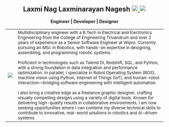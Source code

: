 <h2 align="center">
  Laxmi Nag Laxminarayan Nagesh
  <a href="https://www.linkedin.com/in/laxminagln/">
    <img src="https://github.com/user-attachments/assets/fcc156e0-c984-4f5a-b011-2c0956d5064c" width="20" height="20"/>
  </a>
  <a href="https://medium.com/@laxminagln">
    <img src="https://github.com/user-attachments/assets/fb1122e9-b367-47cc-9189-47ab3f06165b" width="20" height="20"/>
  </a>
</h2>

<p align="center"><b>Engineer | Developer | Designer</b></p>

<table>
  <tr>
    <td>
      <img src="https://github.com/user-attachments/assets/72f9e9e6-ced3-4662-9cb6-c60c4b078599"/><br/>
    </td>
    <td>
      <sub>
        Multidisciplinary engineer with a B.Tech in Electrical and Electronics Engineering from the College of Engineering Trivandrum and over 2 years of experience as a Senior Software Engineer at Wipro. Currently pursuing an MSc in Robotics, with hands-on expertise in designing, assembling, and programming robotic systems. <br/><br/>
        Proficient in technologies such as Talend DI, Redshift, SQL, and Python, with a strong foundation in data integration and performance optimization. In parallel, I specialize in Robot Operating System (ROS), machine vision using Python, Internet of Things (IoT), and human-robot interaction—bridging software engineering with intelligent automation.<br/><br/>
        I also bring a creative edge as a freelance graphic designer, crafting visually compelling designs using a variety of digital tools. Known for delivering high-quality results in collaborative environments, I am now seeking opportunities where I can combine my diverse technical skills to contribute to innovative, real-world solutions in robotics and AI-driven systems.
      </sub>
    </td>
  </tr>
</table>
